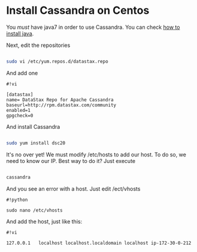 # Install Cassandra on Centos #

You *must* have java7 in order to use Cassandra. You can check [how to install java](java7).

Next, edit the repositories

```bash

sudo vi /etc/yum.repos.d/datastax.repo
```

And add one


```
#!vi

[datastax]
name= DataStax Repo for Apache Cassandra
baseurl=http://rpm.datastax.com/community
enabled=1
gpgcheck=0
```

And install Cassandra


```bash

sudo yum install dsc20  
```

It's no over yet! We must modify /etc/hosts to add our host. To do so, we need to know our IP. Best way to do it? Just execute 

```bash

cassandra
```

And you see an error with a host. Just edit /ect/vhosts


```
#!python

sudo nano /etc/vhosts
```

And add the host, just like this:


```
#!vi

127.0.0.1   localhost localhost.localdomain localhost ip-172-30-0-212
```




